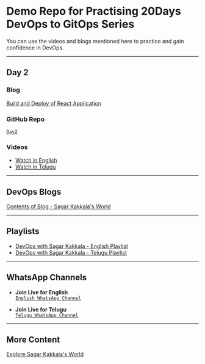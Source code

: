 # **Demo Repo for Practising 20Days DevOps to GitOps Series**

You can use the videos and blogs mentioned here to practice and gain confidence in DevOps.

---

## **Day 2**

### **Blog**  
[Build and Deploy of React Application](https://www.sagarkakkalasworld.com/2024/04/build-deploy-series-part-2-build-and_27.html)

### **GitHub Repo**  
[`Day2`](https://github.com/sagarkakkalasworld/Day2)

### **Videos**
- [Watch in English](https://youtu.be/qkKZNJj_XRI)  
- [Watch in Telugu](https://youtu.be/yxy12Zs5QaU)

---

## **DevOps Blogs**
[Contents of Blog - Sagar Kakkala's World](https://www.sagarkakkalasworld.com/p/contents-of-blog-sagar-kakkalas-world.html)

---

## **Playlists**
- [DevOps with Sagar Kakkala - English Playlist](https://www.youtube.com/playlist?list=PLlMNTzKKV4R585f9o-Og8Cd4V9sc6w8yA)  
- [DevOps with Sagar Kakkala - Telugu Playlist](https://www.youtube.com/playlist?list=PLlMNTzKKV4R5AX7SfRrA6EQhuocVKhlnK)

---

## **WhatsApp Channels**
- **Join Live for English**  
[`English WhatsApp Channel`](https://www.whatsapp.com/channel/0029VaynRs5Fy72JakyNOv3d)
  
- **Join Live for Telugu**  
[`Telugu WhatsApp Channel`](https://www.whatsapp.com/channel/0029Vau5goh30LKSrJyOoS1f)

---

## **More Content**  
[Explore Sagar Kakkala's World](https://linktr.ee/sagar_kakkalas_world)
